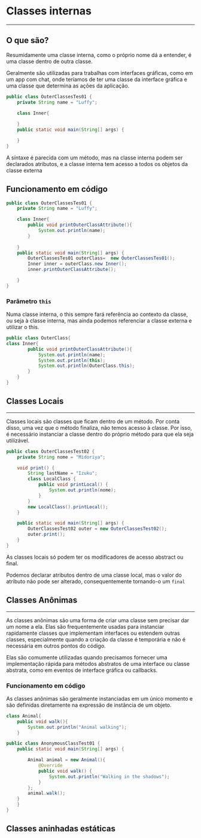 # Classes internas

---

## O que são?

Resumidamente uma classe interna, como o próprio nome dá a entender, é uma classe dentro de outra classe.

Geralmente são utilizadas para trabalhas com interfaces gráficas, como em um app com chat, onde teríamos de ter uma classe 
da interface gráfica e uma classe que determina as ações da aplicação.

```java
public class OuterClassesTes01 {
    private String name = "Luffy";

    class Inner{
        
    }
    public static void main(String[] args) {

    }
}
```

A síntaxe é parecida com um método, mas na classe interna podem ser declarados atributos, e a classe interna tem acesso 
a todos os objetos da classe externa

## Funcionamento em código

```java
public class OuterClassesTes01 {
    private String name = "Luffy";

    class Inner{
        public void printOuterClassAttribute(){
            System.out.println(name);
        }
        
    }
    public static void main(String[] args) {
        OuterClassesTes01 outerClass=  new OuterClassesTes01();
        Inner inner = outerClass.new Inner();
        inner.printOuterClassAttribute();

    }
}
```

### Parâmetro `this`

Numa classe interna, o this sempre fará referência ao contexto da classe, ou seja à classe interna, mas ainda
podemos referenciar a classe externa e utilizar o this.

```java
public class OuterClass{
class Inner{
        public void printOuterClassAttribute(){
            System.out.println(name);
            System.out.println(this);
            System.out.println(OuterClass.this);
        }
    }
}
```

## Classes Locais

---

Classes locais são classes que ficam dentro de um método. Por conta disso, uma vez que o método finaliza, não temos acesso
à classe. Por isso, é necessário instanciar a classe dentro do próprio método para que ela seja utilizável.

```java
public class OuterClassesTest02 {
    private String nome = "Midoriya";

    void print() {
        String lastName = "Izuku";
        class LocalClass {
            public void printLocal() {
                System.out.println(nome);
            }
        }
        new LocalClass().printLocal();
    }

    public static void main(String[] args) {
        OuterClassesTest02 outer = new OuterClassesTest02();
        outer.print();
    }
}
```

As classes locais só podem ter os modificadores de acesso abstract ou final.

Podemos declarar atributos dentro de uma classe local, mas o valor do atributo não pode ser alterado, consequentemente
tornando-o um `final`

## Classes Anônimas

---


As classes anônimas são uma forma de criar uma classe sem precisar dar um nome a ela. Elas são frequentemente usadas para
instanciar rapidamente classes que implementam interfaces ou estendem outras classes, especialmente quando a criação da
classe é temporária e não é necessária em outros pontos do código.

Elas são comumente utilizadas quando precisamos fornecer uma implementação rápida para métodos abstratos de uma interface
ou classe abstrata, como em eventos de interface gráfica ou callbacks.


### Funcionamento em código

As classes anônimas são geralmente instanciadas em um único momento e são definidas diretamente na expressão de 
instância de um objeto.

```java
class Animal{
    public void walk(){
        System.out.println("Animal walking");
    }

public class AnonymousClassTest01 {
    public static void main(String[] args) {

        Animal animal = new Animal(){
            @Override
            public void walk() {
                System.out.println("Walking in the shadows");
            }
        };
        animal.walk();
    }
    }
}
```

## Classes aninhadas estáticas

